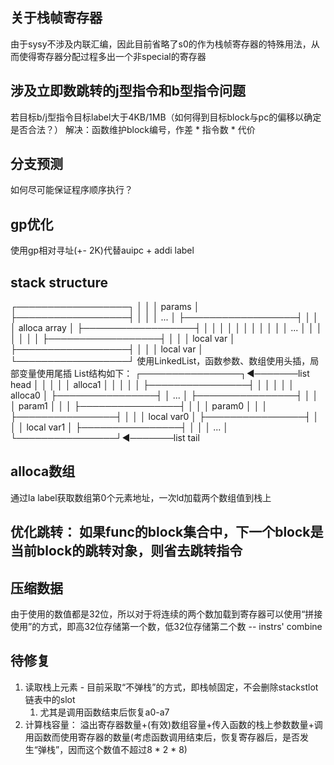 ## 关于栈帧寄存器
由于sysy不涉及内联汇编，因此目前省略了s0的作为栈帧寄存器的特殊用法，从而使得寄存器分配过程多出一个非special的寄存器

## 涉及立即数跳转的j型指令和b型指令问题
若目标b/j型指令目标label大于4KB/1MB（如何得到目标block与pc的偏移以确定是否合法？）
解决：函数维护block编号，作差 * 指令数 * 代价

## 分支预测
如何尽可能保证程序顺序执行？

## gp优化
使用gp相对寻址(+- 2K)代替auipc + addi label 

## stack structure
┌──────────────────┐
│                  │
│     params       │
├──────────────────┤
│                  │
│       ...        │
├──────────────────┤
│                  │
│   alloca array   │
├──────────────────┤
│                  │
│                  │
│                  │
│                  │
│                  │
│       ...        │
│                  │
│                  │
│                  │
├──────────────────┤
│                  │
│     local var    │
├──────────────────┤
│                  │
│     local var    │
└──────────────────┘
使用LinkedList，函数参数、数组使用头插，局部变量使用尾插
List结构如下：
┌────────────────┐◄───────list head
│                │
│                │
│    alloca1     │
│                │
│                │
├────────────────┤
│                │
│                │
│    alloca0     │
├────────────────┤
│      ...       │
├────────────────┤
│                │
│     param1     │
│                │
├────────────────┤
│                │
│     param0     │
│                │
├────────────────┤
│                │
│  local var0    │
├────────────────┤
│                │
│  local var1    │
├────────────────┤
│                │
│      ...       │
└────────────────┘◄───────list tail

## alloca数组
通过la label获取数组第0个元素地址，一次ld加载两个数组值到栈上

## 优化跳转： 如果func的block集合中，下一个block是当前block的跳转对象，则省去跳转指令

## 压缩数据
由于使用的数值都是32位，所以对于将连续的两个数加载到寄存器可以使用“拼接使用”的方式，即高32位存储第一个数，低32位存储第二个数 -- instrs' combine

## 待修复
1. 读取栈上元素 - 目前采取“不弹栈”的方式，即栈帧固定，不会删除stackstlot链表中的slot
   1. 尤其是调用函数结束后恢复a0-a7
2. 计算栈容量： 溢出寄存器数量+(有效)数组容量+传入函数的栈上参数数量+调用函数而使用寄存器的数量(考虑函数调用结束后，恢复寄存器后，是否发生“弹栈”，因而这个数值不超过8 * 2 * 8)